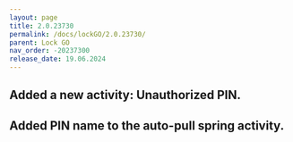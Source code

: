 ```yaml
---
layout: page
title: 2.0.23730
permalink: /docs/lockGO/2.0.23730/
parent: Lock GO
nav_order: -20237300
release_date: 19.06.2024
---
```


## Added a new activity: Unauthorized PIN.
## Added PIN name to the auto-pull spring activity.
